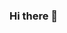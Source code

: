 ### Hi there 👋

<!--
**rohanverma2711/rohanverma2711** is a ✨ _special_ ✨ repository because its `README.md` (this file) appears on your GitHub profile.

Here are some ideas to get you started:

### 🔭 I’m currently working as student at GLA UNIVERSITY
### 🌱 I’m currently learning Datascience and Competitive Coding
### 👯 I’m looking to collaborate on py projects
<- 🤔 I’m looking for help with 
## 💬 Ask me about py projects
## 📫 How to reach me: email--rohan.kumar_cs19@gla.ac.in
-->
